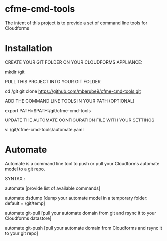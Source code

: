 cfme-cmd-tools
==============

The intent of this project is to provide a set of command line tools for Cloudforms



Installation
============

CREATE YOUR GIT FOLDER ON YOUR CLOUDFORMS APPLIANCE:

mkdir /git

PULL THIS PROJECT INTO YOUR GIT FOLDER

cd /git
git clone https://github.com/mberube9/cfme-cmd-tools.git

ADD THE COMMAND LINE TOOLS IN YOUR PATH (OPTIONAL)

export PATH=$PATH:/git/cfme-cmd-tools

UPDATE THE AUTOMATE CONFIGURATION FILE WITH YOUR SETTINGS

vi /git/cfme-cmd-tools/automate.yaml



Automate
========

Automate is a command line tool to push or pull your Cloudforms automate model to a git repo.  

SYNTAX :

   automate  [provide list of available commands]
   
   automate dsdump  [dump your automate model in a temporary folder: default = /git/temp]
   
   automate git-pull  [pull your automate domain from git and rsync it to your Cloudforms datastore]
   
   automate git-push  [pull your automate domain from Cloudforms and rsync it to your git repo]
   
   



